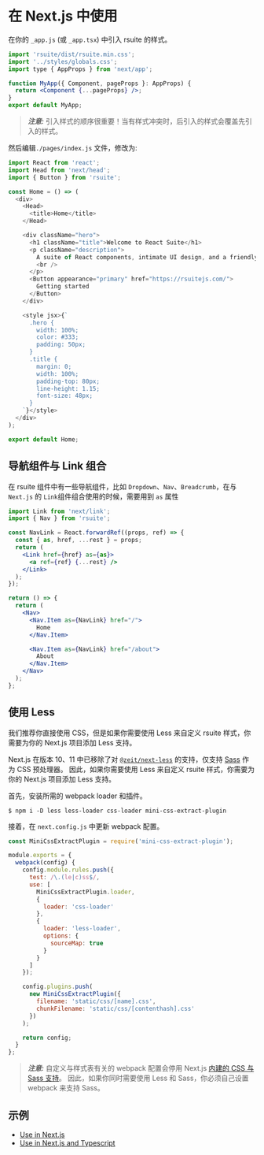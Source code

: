 # 在 Next.js 中使用

在你的 `_app.js` (或 `_app.tsx`) 中引入 rsuite 的样式。

```jsx
import 'rsuite/dist/rsuite.min.css';
import '../styles/globals.css';
import type { AppProps } from 'next/app';

function MyApp({ Component, pageProps }: AppProps) {
  return <Component {...pageProps} />;
}
export default MyApp;
```

> **_注意:_** 引入样式的顺序很重要！当有样式冲突时，后引入的样式会覆盖先引入的样式。

然后编辑`./pages/index.js` 文件，修改为:

```js
import React from 'react';
import Head from 'next/head';
import { Button } from 'rsuite';

const Home = () => (
  <div>
    <Head>
      <title>Home</title>
    </Head>

    <div className="hero">
      <h1 className="title">Welcome to React Suite</h1>
      <p className="description">
        A suite of React components, intimate UI design, and a friendly development experience.
        <br />
      </p>
      <Button appearance="primary" href="https://rsuitejs.com/">
        Getting started
      </Button>
    </div>

    <style jsx>{`
      .hero {
        width: 100%;
        color: #333;
        padding: 50px;
      }
      .title {
        margin: 0;
        width: 100%;
        padding-top: 80px;
        line-height: 1.15;
        font-size: 48px;
      }
    `}</style>
  </div>
);

export default Home;
```

## 导航组件与 Link 组合

在 rsuite 组件中有一些导航组件，比如 `Dropdown`、`Nav`、`Breadcrumb`，在与 `Next.js` 的 `Link`组件组合使用的时候，需要用到 `as` 属性

```jsx
import Link from 'next/link';
import { Nav } from 'rsuite';

const NavLink = React.forwardRef((props, ref) => {
  const { as, href, ...rest } = props;
  return (
    <Link href={href} as={as}>
      <a ref={ref} {...rest} />
    </Link>
  );
});

return () => {
  return (
    <Nav>
      <Nav.Item as={NavLink} href="/">
        Home
      </Nav.Item>

      <Nav.Item as={NavLink} href="/about">
        About
      </Nav.Item>
    </Nav>
  );
};
```

## 使用 Less

我们推荐你直接使用 CSS，但是如果你需要使用 Less 来自定义 rsuite 样式，你需要为你的 Next.js 项目添加 Less 支持。

Next.js 在版本 10、11 中已移除了对 [`@zeit/next-less`](https://www.npmjs.com/package/@zeit/next-less) 的支持，仅支持 [Sass](https://sass-lang.com/) 作为 CSS 预处理器。
因此，如果你需要使用 Less 来自定义 rsuite 样式，你需要为你的 Next.js 项目添加 Less 支持。

首先，安装所需的 webpack loader 和插件。

```
$ npm i -D less less-loader css-loader mini-css-extract-plugin
```

接着，在 `next.config.js` 中更新 webpack 配置。

```js
const MiniCssExtractPlugin = require('mini-css-extract-plugin');

module.exports = {
  webpack(config) {
    config.module.rules.push({
      test: /\.(le|c)ss$/,
      use: [
        MiniCssExtractPlugin.loader,
        {
          loader: 'css-loader'
        },
        {
          loader: 'less-loader',
          options: {
            sourceMap: true
          }
        }
      ]
    });

    config.plugins.push(
      new MiniCssExtractPlugin({
        filename: 'static/css/[name].css',
        chunkFilename: 'static/css/[contenthash].css'
      })
    );

    return config;
  }
};
```

> **_注意:_** 自定义与样式表有关的 webpack 配置会停用 Next.js [内建的 CSS 与 Sass 支持](https://nextjs.org/docs/basic-features/built-in-css-support)。
> 因此，如果你同时需要使用 Less 和 Sass，你必须自己设置 webpack 来支持 Sass。

## 示例

- [Use in Next.js](https://github.com/rsuite/rsuite/tree/next/examples/with-nextjs)
- [Use in Next.js and Typescript](https://github.com/rsuite/rsuite/tree/next/examples/with-nextjs-typescript)
